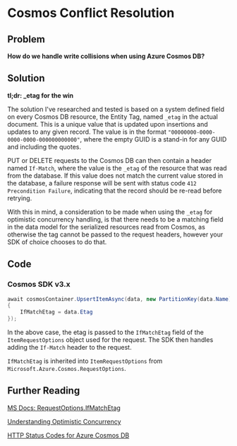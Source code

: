 # Cosmos Conflict Resolution

## Problem

**How do we handle write collisions when using Azure Cosmos DB?**

## Solution

**tl;dr: \_etag for the win**

The solution I've researched and tested is based on a system defined field on every Cosmos DB resource, the Entity Tag, named `_etag` in the actual document. This is a unique value that is updated upon insertions and updates to any given record. The value is in the format `"00000000-0000-0000-0000-000000000000"`, where the empty GUID is a stand-in for any GUID and including the quotes.

PUT or DELETE requests to the Cosmos DB can then contain a header named `If-Match`, where the value is the `_etag` of the resource that was read from the database. If this value does not match the current value stored in the database, a failure response will be sent with status code `412 Precondition Failure`, indicating that the record should be re-read before retrying.

With this in mind, a consideration to be made when using the `_etag` for optimistic concurrency handling, is that there needs to be a matching field in the data model for the serialized resources read from Cosmos, as otherwise the tag cannot be passed to the request headers, however your SDK of choice chooses to do that.

## Code

### Cosmos SDK v3.x

```C#
await cosmosContainer.UpsertItemAsync(data, new PartitionKey(data.Name), new ItemRequestOptions
{
    IfMatchEtag = data.Etag
});
```

In the above case, the etag is passed to the `IfMatchEtag` field of the `ItemRequestOptions` object used for the request. The SDK then handles adding the `If-Match` header to the request.

`IfMatchEtag` is inherited into `ItemRequestOptions` from `Microsoft.Azure.Cosmos.RequestOptions`.

## Further Reading

[MS Docs: RequestOptions.IfMatchEtag](https://docs.microsoft.com/en-us/dotnet/api/microsoft.azure.cosmos.requestoptions.ifmatchetag?view=azure-dotnet)

[Understanding Optimistic Concurrency](https://chapsas.com/understanding-optimistic-concurrency-in-cosmos-db/)

[HTTP Status Codes for Azure Cosmos DB](https://docs.microsoft.com/en-us/rest/api/cosmos-db/http-status-codes-for-cosmosdb)
